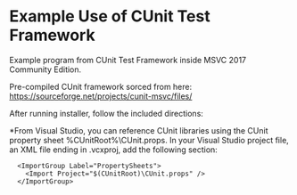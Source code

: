 # Example Use of CUnit Test Framework

Example program from CUnit Test Framework inside MSVC 2017 Community Edition.

Pre-compiled CUnit framework sorced from here:
  https://sourceforge.net/projects/cunit-msvc/files/
  
After running installer, follow the included directions:

*From Visual Studio, you can reference CUnit libraries using the CUnit property sheet %CUnitRoot%\CUnit.props. In your Visual Studio project file, an XML file ending in .vcxproj, add the following section:
```text
  <ImportGroup Label="PropertySheets">
    <Import Project="$(CUnitRoot)\CUnit.props" />
  </ImportGroup>
```
